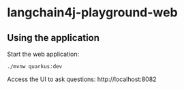 # langchain4j-playground-web

## Using the application

Start the web application:
```shell script
./mvnw quarkus:dev
```

Access the UI to ask questions: http://localhost:8082